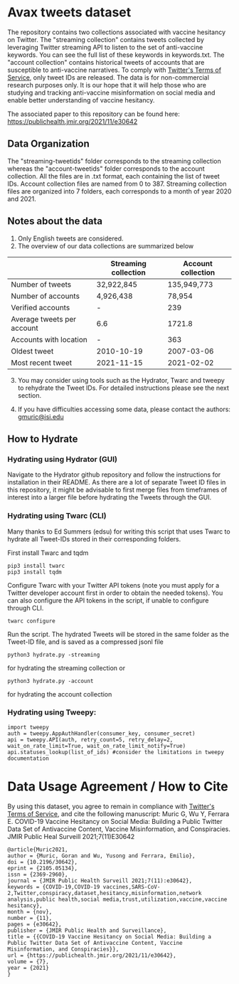 # Avax tweets dataset
The repository contains two collections associated with vaccine hesitancy on Twitter. The "streaming collection" contains tweets collected by leveraging Twitter streaming API to listen to the set of anti-vaccine keywords. You can see the full list of these keywords in keywords.txt. The "account collection" contains historical tweets of accounts that are susceptible to anti-vaccine narratives. To comply with [Twitter's Terms of Service](https://twitter.com/en/tos), only tweet IDs are released. The data is for non-commercial research purposes only. It is our hope that it will help those who are studying and tracking anti-vaccine misinformation on social media and enable better understanding of vaccine hesitancy.

The associated paper to this repository can be found here: https://publichealth.jmir.org/2021/11/e30642

## Data Organization
The "streaming-tweetids" folder corresponds to the streaming collection whereas the "account-tweetids" folder corresponds to the account collection. All the files are in .txt format, each containing the list of tweet IDs. Account collection files are named from 0 to 387. Streaming collection files are organized into 7 folders, each corresponds to a month of year 2020 and 2021.

## Notes about the data
1. Only English tweets are considered.
2. The overview of our data collections are summarized below

|   | Streaming collection | Account collection |
| ---- | ---- | ---- |
| Number of tweets      | 32,922,845 | 135,949,773 |
| Number of accounts   | 4,926,438 | 78,954 |
| Verified accounts      | - | 239 |
| Average tweets per account   | 6.6 | 1721.8 |
| Accounts with location      | - | 363 |
| Oldest tweet   | 2010-10-19 | 2007-03-06 |
| Most recent tweet   | 2021-11-15 | 2021-02-02 |


3. You may consider using tools such as the Hydrator, Twarc and tweepy to rehydrate the Tweet IDs. For detailed instructions please see the next section.

4. If you have difficulties accessing some data, please contact the authors: gmuric@isi.edu

## How to Hydrate
### Hydrating using Hydrator (GUI)
Navigate to the Hydrator github repository and follow the instructions for installation in their README. As there are a lot of separate Tweet ID files in this repository, it might be advisable to first merge files from timeframes of interest into a larger file before hydrating the Tweets through the GUI.

### Hydrating using Twarc (CLI)
Many thanks to Ed Summers (edsu) for writing this script that uses Twarc to hydrate all Tweet-IDs stored in their corresponding folders.

First install Twarc and tqdm
```
pip3 install twarc
pip3 install tqdm
```

Configure Twarc with your Twitter API tokens (note you must apply for a Twitter developer account first in order to obtain the needed tokens). You can also configure the API tokens in the script, if unable to configure through CLI.
```
twarc configure
```
Run the script. The hydrated Tweets will be stored in the same folder as the Tweet-ID file, and is saved as a compressed jsonl file
```
python3 hydrate.py -streaming
```
for hydrating the streaming collection or
```
python3 hydrate.py -account
```
for hydrating the account collection
### Hydrating using Tweepy:
```
import tweepy
auth = tweepy.AppAuthHandler(consumer_key, consumer_secret)
api = tweepy.API(auth, retry_count=5, retry_delay=2, wait_on_rate_limit=True, wait_on_rate_limit_notify=True)
api.statuses_lookup(list_of_ids) #consider the limitations in tweepy documentation

```
# Data Usage Agreement / How to Cite
By using this dataset, you agree to remain in compliance with [Twitter's Terms of Service](https://twitter.com/en/tos), and cite the following manuscript:
Muric G, Wu Y, Ferrara E. COVID-19 Vaccine Hesitancy on Social Media: Building a Public Twitter Data Set of Antivaccine Content, Vaccine Misinformation, and Conspiracies. JMIR Public Heal Surveill 2021;7(11)E30642
```
@article{Muric2021,
author = {Muric, Goran and Wu, Yusong and Ferrara, Emilio},
doi = {10.2196/30642},
eprint = {2105.05134},
issn = {2369-2960},
journal = {JMIR Public Health Surveill 2021;7(11):e30642},
keywords = {COVID-19,COVID-19 vaccines,SARS-CoV-2,Twitter,conspiracy,dataset,hesitancy,misinformation,network analysis,public health,social media,trust,utilization,vaccine,vaccine hesitancy},
month = {nov},
number = {11},
pages = {e30642},
publisher = {JMIR Public Health and Surveillance},
title = {{COVID-19 Vaccine Hesitancy on Social Media: Building a Public Twitter Data Set of Antivaccine Content, Vaccine Misinformation, and Conspiracies}},
url = {https://publichealth.jmir.org/2021/11/e30642},
volume = {7},
year = {2021}
}
```

